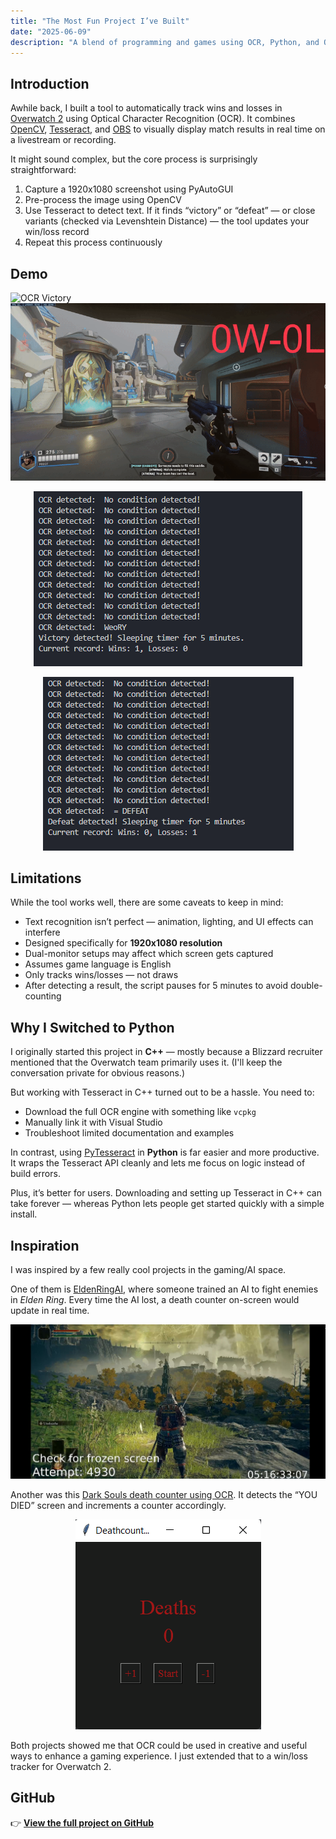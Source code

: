 ```yaml
---
title: "The Most Fun Project I’ve Built"
date: "2025-06-09"
description: "A blend of programming and games using OCR, Python, and OBS"
---
```


## Introduction

Awhile back, I built a tool to automatically track wins and losses in [Overwatch 2](https://overwatch.blizzard.com/en-us/) using Optical Character Recognition (OCR). It combines [OpenCV](https://opencv.org/), [Tesseract](https://github.com/tesseract-ocr/tesseract), and [OBS](https://obsproject.com/) to visually display match results in real time on a livestream or recording.

It might sound complex, but the core process is surprisingly straightforward:

1. Capture a 1920x1080 screenshot using PyAutoGUI
2. Pre-process the image using OpenCV
3. Use Tesseract to detect text. If it finds “victory” or “defeat” — or close variants (checked via Levenshtein Distance) — the tool updates your win/loss record
4. Repeat this process continuously

## Demo

![OCR Victory](https://raw.githubusercontent.com/gcmaidana/Visionwatch/master/images/ocr_win.gif)  
![OCR Defeat](https://raw.githubusercontent.com/gcmaidana/Visionwatch/master/images/ocr_defeat.gif)

<p align="center">
  <img src="https://raw.githubusercontent.com/gcmaidana/Visionwatch/master/images/ocr_win_log.png"/>
</p>

<p align="center">
  <img src="https://raw.githubusercontent.com/gcmaidana/Visionwatch/master/images/ocr_defeat_log.png"/>
</p>

## Limitations

While the tool works well, there are some caveats to keep in mind:

- Text recognition isn’t perfect — animation, lighting, and UI effects can interfere
- Designed specifically for **1920x1080 resolution**
- Dual-monitor setups may affect which screen gets captured
- Assumes game language is English
- Only tracks wins/losses — not draws
- After detecting a result, the script pauses for 5 minutes to avoid double-counting

## Why I Switched to Python

I originally started this project in **C++** — mostly because a Blizzard recruiter mentioned that the Overwatch team primarily uses it. (I'll keep the conversation private for obvious reasons.)

But working with Tesseract in C++ turned out to be a hassle. You need to:

- Download the full OCR engine with something like `vcpkg`
- Manually link it with Visual Studio
- Troubleshoot limited documentation and examples

In contrast, using [PyTesseract](https://github.com/madmaze/pytesseract) in **Python** is far easier and more productive. It wraps the Tesseract API cleanly and lets me focus on logic instead of build errors.

Plus, it’s better for users. Downloading and setting up Tesseract in C++ can take forever — whereas Python lets people get started quickly with a simple install.

## Inspiration

I was inspired by a few really cool projects in the gaming/AI space.

One of them is [EldenRingAI](https://github.com/jameszampa/EldenRingAI), where someone trained an AI to fight enemies in _Elden Ring_. Every time the AI lost, a death counter on-screen would update in real time.

<p align="center">
  <img src="https://raw.githubusercontent.com/gcmaidana/Visionwatch/master/images/eldenringai.jpg"/>
</p>

Another was this [Dark Souls death counter using OCR](https://github.com/Jan-9C/deathcounter_ocr). It detects the “YOU DIED” screen and increments a counter accordingly.

<p align="center">
  <img src="https://raw.githubusercontent.com/gcmaidana/Visionwatch/master/images/readmeDeathcounter.png"/>
</p>

Both projects showed me that OCR could be used in creative and useful ways to enhance a gaming experience. I just extended that to a win/loss tracker for Overwatch 2.

## GitHub

👉 [**View the full project on GitHub**](https://github.com/gcmaidana/Visionwatch)
